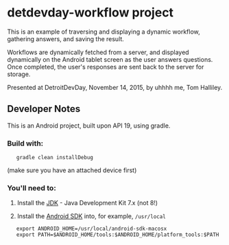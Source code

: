 # detdevday-workflow project

This is an example of traversing and displaying a dynamic workflow, gathering answers, and saving the result.

Workflows are dynamically fetched from a server, and displayed dynamically on the Android tablet screen as the user answers questions.  Once completed, the user's responses are sent back to the server for storage.

Presented at DetroitDevDay, November 14, 2015, by uhhhh me, Tom Halliley.


## Developer Notes

This is an Android project, built upon API 19, using gradle.

### Build with:
`   gradle clean installDebug`

(make sure you have an attached device first)

### You'll need to:

1. Install the [JDK](http://www.oracle.com/technetwork/java/javase/downloads/java-archive-downloads-javase7-521261.html#jdk-7u80-oth-JPR) - Java Development Kit 7.x (not 8!) 

2. Install the [Android SDK](http://dl.google.com/android/android-sdk_r24.3.3-macosx.zip) into, for example, `/usr/local`<br/>

`   export ANDROID_HOME=/usr/local/android-sdk-macosx`<br/>
`   export PATH=$ANDROID_HOME/tools:$ANDROID_HOME/platform_tools:$PATH`





 

